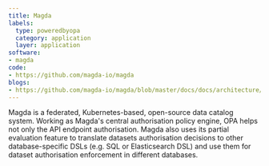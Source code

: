 ```yaml
---
title: Magda
labels:
  type: poweredbyopa
  category: application
  layer: application
software:
- magda
code:
- https://github.com/magda-io/magda
blogs:
- https://github.com/magda-io/magda/blob/master/docs/docs/architecture/Guide%20to%20Magda%20Internals.md#authorization-authz
---
```

Magda is a federated, Kubernetes-based, open-source data catalog system.
Working as Magda's central authorisation policy engine, OPA helps not only the API endpoint authorisation.
Magda also uses its partial evaluation feature to translate datasets authorisation decisions to other database-specific DSLs (e.g. SQL or Elasticsearch DSL) and use them for dataset authorisation enforcement in different databases.

